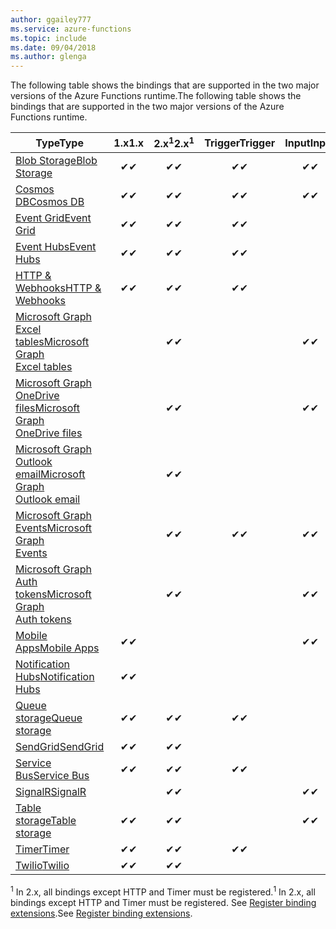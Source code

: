```yaml
---
author: ggailey777
ms.service: azure-functions
ms.topic: include
ms.date: 09/04/2018
ms.author: glenga
---
```

<span data-ttu-id="3d9fb-101">The following table shows the bindings that are supported in the two major versions of the Azure Functions runtime.</span><span class="sxs-lookup"><span data-stu-id="3d9fb-101">The following table shows the bindings that are supported in the two major versions of the Azure Functions runtime.</span></span>

| <span data-ttu-id="3d9fb-102">Type</span><span class="sxs-lookup"><span data-stu-id="3d9fb-102">Type</span></span> | <span data-ttu-id="3d9fb-103">1.x</span><span class="sxs-lookup"><span data-stu-id="3d9fb-103">1.x</span></span> | <span data-ttu-id="3d9fb-104">2.x<sup>1</sup></span><span class="sxs-lookup"><span data-stu-id="3d9fb-104">2.x<sup>1</sup></span></span> | <span data-ttu-id="3d9fb-105">Trigger</span><span class="sxs-lookup"><span data-stu-id="3d9fb-105">Trigger</span></span> | <span data-ttu-id="3d9fb-106">Input</span><span class="sxs-lookup"><span data-stu-id="3d9fb-106">Input</span></span> | <span data-ttu-id="3d9fb-107">Output</span><span class="sxs-lookup"><span data-stu-id="3d9fb-107">Output</span></span> |
| ---- | :-: | :-: | :------: | :---: | :----: |
| [<span data-ttu-id="3d9fb-108">Blob Storage</span><span class="sxs-lookup"><span data-stu-id="3d9fb-108">Blob Storage</span></span>](../articles/azure-functions/functions-bindings-storage-blob.md)          |<span data-ttu-id="3d9fb-109">✔</span><span class="sxs-lookup"><span data-stu-id="3d9fb-109">✔</span></span>|<span data-ttu-id="3d9fb-110">✔</span><span class="sxs-lookup"><span data-stu-id="3d9fb-110">✔</span></span>|<span data-ttu-id="3d9fb-111">✔</span><span class="sxs-lookup"><span data-stu-id="3d9fb-111">✔</span></span>|<span data-ttu-id="3d9fb-112">✔</span><span class="sxs-lookup"><span data-stu-id="3d9fb-112">✔</span></span>|<span data-ttu-id="3d9fb-113">✔</span><span class="sxs-lookup"><span data-stu-id="3d9fb-113">✔</span></span>|
| [<span data-ttu-id="3d9fb-114">Cosmos DB</span><span class="sxs-lookup"><span data-stu-id="3d9fb-114">Cosmos DB</span></span>](../articles/azure-functions/functions-bindings-documentdb.md)               |<span data-ttu-id="3d9fb-115">✔</span><span class="sxs-lookup"><span data-stu-id="3d9fb-115">✔</span></span>|<span data-ttu-id="3d9fb-116">✔</span><span class="sxs-lookup"><span data-stu-id="3d9fb-116">✔</span></span>|<span data-ttu-id="3d9fb-117">✔</span><span class="sxs-lookup"><span data-stu-id="3d9fb-117">✔</span></span>|<span data-ttu-id="3d9fb-118">✔</span><span class="sxs-lookup"><span data-stu-id="3d9fb-118">✔</span></span>|<span data-ttu-id="3d9fb-119">✔</span><span class="sxs-lookup"><span data-stu-id="3d9fb-119">✔</span></span>|
| [<span data-ttu-id="3d9fb-120">Event Grid</span><span class="sxs-lookup"><span data-stu-id="3d9fb-120">Event Grid</span></span>](../articles/azure-functions/functions-bindings-event-grid.md)              |<span data-ttu-id="3d9fb-121">✔</span><span class="sxs-lookup"><span data-stu-id="3d9fb-121">✔</span></span>|<span data-ttu-id="3d9fb-122">✔</span><span class="sxs-lookup"><span data-stu-id="3d9fb-122">✔</span></span>|<span data-ttu-id="3d9fb-123">✔</span><span class="sxs-lookup"><span data-stu-id="3d9fb-123">✔</span></span>| | |
| [<span data-ttu-id="3d9fb-124">Event Hubs</span><span class="sxs-lookup"><span data-stu-id="3d9fb-124">Event Hubs</span></span>](../articles/azure-functions/functions-bindings-event-hubs.md)              |<span data-ttu-id="3d9fb-125">✔</span><span class="sxs-lookup"><span data-stu-id="3d9fb-125">✔</span></span>|<span data-ttu-id="3d9fb-126">✔</span><span class="sxs-lookup"><span data-stu-id="3d9fb-126">✔</span></span>|<span data-ttu-id="3d9fb-127">✔</span><span class="sxs-lookup"><span data-stu-id="3d9fb-127">✔</span></span>| |<span data-ttu-id="3d9fb-128">✔</span><span class="sxs-lookup"><span data-stu-id="3d9fb-128">✔</span></span>|
| [<span data-ttu-id="3d9fb-129">HTTP & Webhooks</span><span class="sxs-lookup"><span data-stu-id="3d9fb-129">HTTP & Webhooks</span></span>](../articles/azure-functions/functions-bindings-http-webhook.md)             |<span data-ttu-id="3d9fb-130">✔</span><span class="sxs-lookup"><span data-stu-id="3d9fb-130">✔</span></span>|<span data-ttu-id="3d9fb-131">✔</span><span class="sxs-lookup"><span data-stu-id="3d9fb-131">✔</span></span>|<span data-ttu-id="3d9fb-132">✔</span><span class="sxs-lookup"><span data-stu-id="3d9fb-132">✔</span></span>| |<span data-ttu-id="3d9fb-133">✔</span><span class="sxs-lookup"><span data-stu-id="3d9fb-133">✔</span></span>|
| [<span data-ttu-id="3d9fb-134">Microsoft Graph<br/>Excel tables</span><span class="sxs-lookup"><span data-stu-id="3d9fb-134">Microsoft Graph<br/>Excel tables</span></span>](../articles/azure-functions/functions-bindings-microsoft-graph.md)   ||<span data-ttu-id="3d9fb-135">✔</span><span class="sxs-lookup"><span data-stu-id="3d9fb-135">✔</span></span>| |<span data-ttu-id="3d9fb-136">✔</span><span class="sxs-lookup"><span data-stu-id="3d9fb-136">✔</span></span>|<span data-ttu-id="3d9fb-137">✔</span><span class="sxs-lookup"><span data-stu-id="3d9fb-137">✔</span></span>|
| [<span data-ttu-id="3d9fb-138">Microsoft Graph<br/>OneDrive files</span><span class="sxs-lookup"><span data-stu-id="3d9fb-138">Microsoft Graph<br/>OneDrive files</span></span>](../articles/azure-functions/functions-bindings-microsoft-graph.md) ||<span data-ttu-id="3d9fb-139">✔</span><span class="sxs-lookup"><span data-stu-id="3d9fb-139">✔</span></span>| |<span data-ttu-id="3d9fb-140">✔</span><span class="sxs-lookup"><span data-stu-id="3d9fb-140">✔</span></span>|<span data-ttu-id="3d9fb-141">✔</span><span class="sxs-lookup"><span data-stu-id="3d9fb-141">✔</span></span>|
| [<span data-ttu-id="3d9fb-142">Microsoft Graph<br/>Outlook email</span><span class="sxs-lookup"><span data-stu-id="3d9fb-142">Microsoft Graph<br/>Outlook email</span></span>](../articles/azure-functions/functions-bindings-microsoft-graph.md)  ||<span data-ttu-id="3d9fb-143">✔</span><span class="sxs-lookup"><span data-stu-id="3d9fb-143">✔</span></span>| | |<span data-ttu-id="3d9fb-144">✔</span><span class="sxs-lookup"><span data-stu-id="3d9fb-144">✔</span></span>|
| [<span data-ttu-id="3d9fb-145">Microsoft Graph<br/>Events</span><span class="sxs-lookup"><span data-stu-id="3d9fb-145">Microsoft Graph<br/>Events</span></span>](../articles/azure-functions/functions-bindings-microsoft-graph.md)         ||<span data-ttu-id="3d9fb-146">✔</span><span class="sxs-lookup"><span data-stu-id="3d9fb-146">✔</span></span>|<span data-ttu-id="3d9fb-147">✔</span><span class="sxs-lookup"><span data-stu-id="3d9fb-147">✔</span></span>|<span data-ttu-id="3d9fb-148">✔</span><span class="sxs-lookup"><span data-stu-id="3d9fb-148">✔</span></span>|<span data-ttu-id="3d9fb-149">✔</span><span class="sxs-lookup"><span data-stu-id="3d9fb-149">✔</span></span>|
| [<span data-ttu-id="3d9fb-150">Microsoft Graph<br/>Auth tokens</span><span class="sxs-lookup"><span data-stu-id="3d9fb-150">Microsoft Graph<br/>Auth tokens</span></span>](../articles/azure-functions/functions-bindings-microsoft-graph.md)    ||<span data-ttu-id="3d9fb-151">✔</span><span class="sxs-lookup"><span data-stu-id="3d9fb-151">✔</span></span>| |<span data-ttu-id="3d9fb-152">✔</span><span class="sxs-lookup"><span data-stu-id="3d9fb-152">✔</span></span>| |
| [<span data-ttu-id="3d9fb-153">Mobile Apps</span><span class="sxs-lookup"><span data-stu-id="3d9fb-153">Mobile Apps</span></span>](../articles/azure-functions/functions-bindings-mobile-apps.md)             |<span data-ttu-id="3d9fb-154">✔</span><span class="sxs-lookup"><span data-stu-id="3d9fb-154">✔</span></span>| | |<span data-ttu-id="3d9fb-155">✔</span><span class="sxs-lookup"><span data-stu-id="3d9fb-155">✔</span></span>|<span data-ttu-id="3d9fb-156">✔</span><span class="sxs-lookup"><span data-stu-id="3d9fb-156">✔</span></span>|
| [<span data-ttu-id="3d9fb-157">Notification Hubs</span><span class="sxs-lookup"><span data-stu-id="3d9fb-157">Notification Hubs</span></span>](../articles/azure-functions/functions-bindings-notification-hubs.md) |<span data-ttu-id="3d9fb-158">✔</span><span class="sxs-lookup"><span data-stu-id="3d9fb-158">✔</span></span>|| | |<span data-ttu-id="3d9fb-159">✔</span><span class="sxs-lookup"><span data-stu-id="3d9fb-159">✔</span></span>|
| [<span data-ttu-id="3d9fb-160">Queue storage</span><span class="sxs-lookup"><span data-stu-id="3d9fb-160">Queue storage</span></span>](../articles/azure-functions/functions-bindings-storage-queue.md)         |<span data-ttu-id="3d9fb-161">✔</span><span class="sxs-lookup"><span data-stu-id="3d9fb-161">✔</span></span>|<span data-ttu-id="3d9fb-162">✔</span><span class="sxs-lookup"><span data-stu-id="3d9fb-162">✔</span></span>|<span data-ttu-id="3d9fb-163">✔</span><span class="sxs-lookup"><span data-stu-id="3d9fb-163">✔</span></span>| |<span data-ttu-id="3d9fb-164">✔</span><span class="sxs-lookup"><span data-stu-id="3d9fb-164">✔</span></span>|
| [<span data-ttu-id="3d9fb-165">SendGrid</span><span class="sxs-lookup"><span data-stu-id="3d9fb-165">SendGrid</span></span>](../articles/azure-functions/functions-bindings-sendgrid.md)                   |<span data-ttu-id="3d9fb-166">✔</span><span class="sxs-lookup"><span data-stu-id="3d9fb-166">✔</span></span>|<span data-ttu-id="3d9fb-167">✔</span><span class="sxs-lookup"><span data-stu-id="3d9fb-167">✔</span></span>| | |<span data-ttu-id="3d9fb-168">✔</span><span class="sxs-lookup"><span data-stu-id="3d9fb-168">✔</span></span>|
| [<span data-ttu-id="3d9fb-169">Service Bus</span><span class="sxs-lookup"><span data-stu-id="3d9fb-169">Service Bus</span></span>](../articles/azure-functions/functions-bindings-service-bus.md)             |<span data-ttu-id="3d9fb-170">✔</span><span class="sxs-lookup"><span data-stu-id="3d9fb-170">✔</span></span>|<span data-ttu-id="3d9fb-171">✔</span><span class="sxs-lookup"><span data-stu-id="3d9fb-171">✔</span></span>|<span data-ttu-id="3d9fb-172">✔</span><span class="sxs-lookup"><span data-stu-id="3d9fb-172">✔</span></span>| |<span data-ttu-id="3d9fb-173">✔</span><span class="sxs-lookup"><span data-stu-id="3d9fb-173">✔</span></span>|
| [<span data-ttu-id="3d9fb-174">SignalR</span><span class="sxs-lookup"><span data-stu-id="3d9fb-174">SignalR</span></span>](../articles/azure-functions/functions-bindings-signalr-service.md)             | |<span data-ttu-id="3d9fb-175">✔</span><span class="sxs-lookup"><span data-stu-id="3d9fb-175">✔</span></span>| |<span data-ttu-id="3d9fb-176">✔</span><span class="sxs-lookup"><span data-stu-id="3d9fb-176">✔</span></span>|<span data-ttu-id="3d9fb-177">✔</span><span class="sxs-lookup"><span data-stu-id="3d9fb-177">✔</span></span>|
| [<span data-ttu-id="3d9fb-178">Table storage</span><span class="sxs-lookup"><span data-stu-id="3d9fb-178">Table storage</span></span>](../articles/azure-functions/functions-bindings-storage-table.md)         |<span data-ttu-id="3d9fb-179">✔</span><span class="sxs-lookup"><span data-stu-id="3d9fb-179">✔</span></span>|<span data-ttu-id="3d9fb-180">✔</span><span class="sxs-lookup"><span data-stu-id="3d9fb-180">✔</span></span>| |<span data-ttu-id="3d9fb-181">✔</span><span class="sxs-lookup"><span data-stu-id="3d9fb-181">✔</span></span>|<span data-ttu-id="3d9fb-182">✔</span><span class="sxs-lookup"><span data-stu-id="3d9fb-182">✔</span></span>|
| [<span data-ttu-id="3d9fb-183">Timer</span><span class="sxs-lookup"><span data-stu-id="3d9fb-183">Timer</span></span>](../articles/azure-functions/functions-bindings-timer.md)                         |<span data-ttu-id="3d9fb-184">✔</span><span class="sxs-lookup"><span data-stu-id="3d9fb-184">✔</span></span>|<span data-ttu-id="3d9fb-185">✔</span><span class="sxs-lookup"><span data-stu-id="3d9fb-185">✔</span></span>|<span data-ttu-id="3d9fb-186">✔</span><span class="sxs-lookup"><span data-stu-id="3d9fb-186">✔</span></span>| | |
| [<span data-ttu-id="3d9fb-187">Twilio</span><span class="sxs-lookup"><span data-stu-id="3d9fb-187">Twilio</span></span>](../articles/azure-functions/functions-bindings-twilio.md)                       |<span data-ttu-id="3d9fb-188">✔</span><span class="sxs-lookup"><span data-stu-id="3d9fb-188">✔</span></span>|<span data-ttu-id="3d9fb-189">✔</span><span class="sxs-lookup"><span data-stu-id="3d9fb-189">✔</span></span>| | |<span data-ttu-id="3d9fb-190">✔</span><span class="sxs-lookup"><span data-stu-id="3d9fb-190">✔</span></span>|

<span data-ttu-id="3d9fb-191"><sup>1</sup> In 2.x, all bindings except HTTP and Timer must be registered.</span><span class="sxs-lookup"><span data-stu-id="3d9fb-191"><sup>1</sup> In 2.x, all bindings except HTTP and Timer must be registered.</span></span> <span data-ttu-id="3d9fb-192">See [Register binding extensions](../articles/azure-functions/functions-bindings-register.md).</span><span class="sxs-lookup"><span data-stu-id="3d9fb-192">See [Register binding extensions](../articles/azure-functions/functions-bindings-register.md).</span></span>
